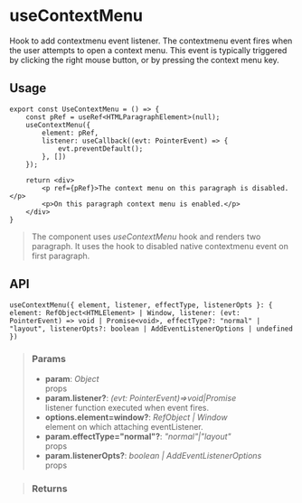 # useContextMenu
Hook to add contextmenu event listener. The contextmenu event fires when the user attempts to open a context menu. This event is typically triggered by clicking the right mouse button, or by pressing the context menu key.

## Usage

```tsx
export const UseContextMenu = () => {
	const pRef = useRef<HTMLParagraphElement>(null);
	useContextMenu({
		element: pRef,
		listener: useCallback((evt: PointerEvent) => {
			evt.preventDefault();
		}, [])
	});

	return <div>
		<p ref={pRef}>The context menu on this paragraph is disabled.</p>
		<p>On this paragraph context menu is enabled.</p>
	</div>
}
```

> The component uses _useContextMenu_ hook and renders two paragraph. It uses the hook to disabled native contextmenu event on first paragraph.


## API

```tsx
useContextMenu({ element, listener, effectType, listenerOpts }: { element: RefObject<HTMLElement> | Window, listener: (evt: PointerEvent) => void | Promise<void>, effectType?: "normal" | "layout", listenerOpts?: boolean | AddEventListenerOptions | undefined })
```

> ### Params
>
> - __param__: _Object_  
props
> - __param.listener?__: _(evt: PointerEvent)=>void|Promise<void>_  
listener function executed when event fires.
> - __options.element=window?__: _RefObject<HTMLElement> | Window_  
element on which attaching eventListener.
> - __param.effectType="normal"?__: _"normal"|"layout"_  
props
> - __param.listenerOpts?__: _boolean | AddEventListenerOptions_  
props
>

> ### Returns
>
> 
> 
>